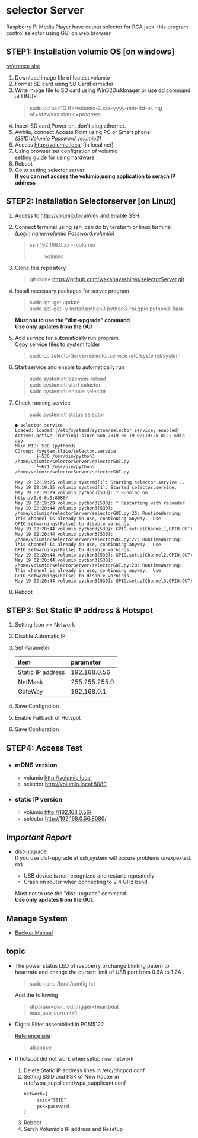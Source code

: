 # selector Server

Raspberry Pi Media Player have output selector for RCA jack.
this program control selector using GUI on web browser.
## STEP1: Installation volumio OS [on windows]
[reference site](https://itdecoboconikki.com/2017/02/10/2017volumio-2041install/)
1. Download image file of leatest volumio   
2. Format SD card using SD CardFormatter    
3. Write image file to SD card using Win32DiskImager or use dd command at LINUX   
    > sudo dd bs=1G if=/volumio-2.xxx-yyyy-mm-dd-pi.img of=/dev/xxx status=progress
4. Insert SD card,Power on. don't plug ethernet.   
5. Awhile, connect Access Point using PC or Smart phone    
    *(SSID:Volumio Password:volumio2)*
6. Access http://volumio.local [in local net]
7. Using browser set configration of volumio   
[setting guide for using hardware](http://www.raspberrypiwiki.com/index.php/File:RPI-HIFI-DAC-manual-en.pdf)
8. Reboot   
9. Go to setting selector server    
**If you can not access the volumio,using application to serach IP address**

## STEP2: Installation Selectorserver [on Linux]
1. Access to http://volumio.local/dev and enable SSH.
1. Connect terminal using ssh ,can do by teraterm or linux terminal   
    *(Login name:volumio Password:volumio)*
    > ssh 192.168.0.xx -l volumio   
    >> volumio   
2. Clone this repository 
    > git clone https://github.com/wakabayashiryo/selectorServer.git
3. Install necessary packages for server program 
    > sudo apt-get update   
    > sudo apt-get -y install python3 python3-rpi.gpio python3-flask   

    **Must not to use the "dist-upgrade" command**   
    **Use only updates from the GUI**
4. Add service for automatically run program    
    Copy service files to system folder
    > sudo cp selectorServer/selector.service /etc/systemd/system
6. Start service and enable to automatically run
    > sudo systemctl daemon-reload   
    > sudo systemctl start selector   
    > sudo systemctl enable selector   
7. Check running service
    > sudo systemctl status selector
    ~~~
    ● selector.service
   Loaded: loaded (/etc/systemd/system/selector.service; enabled)
   Active: active (running) since Sun 2019-05-19 02:19:25 UTC; 5min ago
    Main PID: 530 (python3)
    CGroup: /system.slice/selector.service
            ├─530 /usr/bin/python3 /home/volumio/selectorServer/selectorGUI.py
            └─671 /usr/bin/python3 /home/volumio/selectorServer/selectorGUI.py

    May 19 02:19:25 volumio systemd[1]: Starting selector.service...
    May 19 02:19:25 volumio systemd[1]: Started selector.service.
    May 19 02:19:29 volumio python3[530]: * Running on http://0.0.0.0:8080/
    May 19 02:19:29 volumio python3[530]: * Restarting with reloader
    May 19 02:20:44 volumio python3[530]: /home/volumio/selectorServer/selectorGUI.py:26: RuntimeWarning: This channel is already in use, continuing anyway.  Use GPIO.setwarnings(False) to disable warnings.
    May 19 02:20:44 volumio python3[530]: GPIO.setup(Channel1,GPIO.OUT)
    May 19 02:20:44 volumio python3[530]: /home/volumio/selectorServer/selectorGUI.py:27: RuntimeWarning: This channel is already in use, continuing anyway.  Use GPIO.setwarnings(False) to disable warnings.
    May 19 02:20:44 volumio python3[530]: GPIO.setup(Channel2,GPIO.OUT)
    May 19 02:20:44 volumio python3[530]: /home/volumio/selectorServer/selectorGUI.py:28: RuntimeWarning: This channel is already in use, continuing anyway.  Use GPIO.setwarnings(False) to disable warnings.
    May 19 02:20:44 volumio python3[530]: GPIO.setup(Channel3,GPIO.OUT)
    ~~~
8. Reboot

## STEP3: Set Static IP address & Hotspot
1. Setting Icon  >> Network
2. Disable Automatic IP
3. Set Parameter   

    |item|parameter|   
    |:--|:--|   
    |Static IP address|192.168.0.56|    
    |NetMask|255.255.255.0|   
    |GateWay|192.168.0.1|    
    
4. Save Configration
5. Enable Fallback of Hotspot
4. Save Configration

## STEP4: Access Test
- ### mDNS version
    - volumio http://volumio.local   
    - selector http://volumio.local:8080

- ### static IP version

    - volumio http://192.168.0.56/   
    - selector http://192.168.0.56:8080/   
   
## ***Important Report***
- dist-upgrade   
    If you use dist-upgrade at ssh,system will occure problems unexpexted.   
    ex)   
    - USB device is not recognized and restarts repeatedly   
    - Crash on router when connecting to 2.4 GHz band   
    
    Must not to use the "dist-upgrade" command.   
    **Use only updates from the GUI.**  

## Manage System
- [Backup Manual](./backup_manual.md)

## topic
- The power status LED of raspberry pi change blinkng patern to heartrate and change the current limit of USB port from 0.6A to 1.2A .

    > sudo nano /boot/config.txt 

    Add the following   

    > dtparam=pwr_led_trigger=heartbeat   
    > max_usb_current=1
    
- Digital Filter assemblied in PCM5122

    [Reference site](https://www.phileweb.com/review/article/201812/04/3283.html)

    > alsamixer
-  If hotspot did not work when setup new network    
    1. Delete Static IP address lines in /etc/dhcpcd.conf
    1. Setting SSID and PSK of New Router in /etc/wpa_supplicant/wpa_supplicant.conf   
        ~~~
        network={
        　　　ssid="SSID"
        　　　psk=password
        }    
        ~~~
    1. Reboot
    1. Serch Volumio's IP address and Resetup
